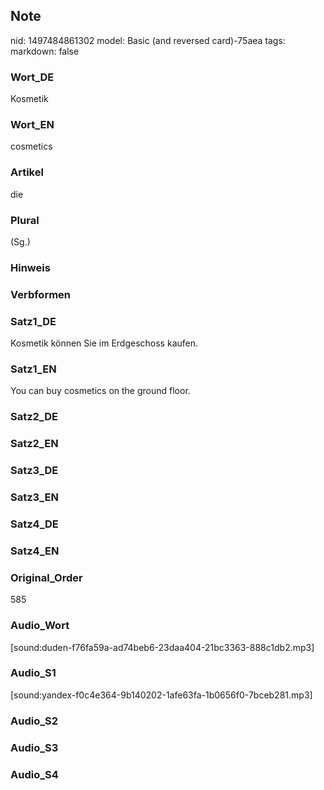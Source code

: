 ## Note
nid: 1497484861302
model: Basic (and reversed card)-75aea
tags: 
markdown: false

### Wort_DE
Kosmetik

### Wort_EN
cosmetics

### Artikel
die

### Plural
(Sg.)

### Hinweis


### Verbformen


### Satz1_DE
Kosmetik können Sie im Erdgeschoss kaufen.

### Satz1_EN
You can buy cosmetics on the ground floor.

### Satz2_DE


### Satz2_EN


### Satz3_DE


### Satz3_EN


### Satz4_DE


### Satz4_EN


### Original_Order
585

### Audio_Wort
[sound:duden-f76fa59a-ad74beb6-23daa404-21bc3363-888c1db2.mp3]

### Audio_S1
[sound:yandex-f0c4e364-9b140202-1afe63fa-1b0656f0-7bceb281.mp3]

### Audio_S2


### Audio_S3


### Audio_S4

